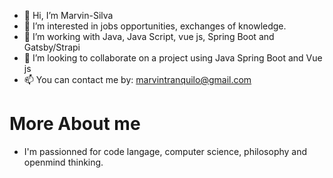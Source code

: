 - 👋 Hi, I’m Marvin-Silva
- 👀 I’m interested in jobs opportunities, exchanges of knowledge.
- 🌱 I’m working with Java, Java Script, vue js, Spring Boot and Gatsby/Strapi
- 💞️ I’m looking to collaborate on a project using Java Spring Boot and Vue js 
- 📫 You can contact me by: marvintranquilo@gmail.com

# More About me
- I'm passionned for code langage, computer science, philosophy and openmind thinking.

<!---
I am a curious guy with a sense of work, with out sense no work !, i like learning langagues and programming langages.
--->
